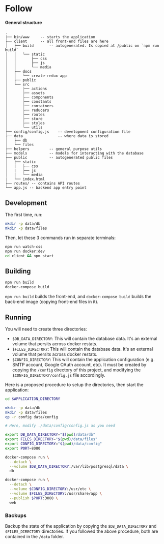 
# Follow

#### General structure
```
.
├── bin/www     -- starts the application
├── client      -- all front-end files are here
│   ├── build       -- autogenerated. Is copied at /public on `npm run build`
│   │   └── static
│   │       ├── css
│   │       ├── js
│   │       └── media
│   ├── docs
│   │   └── create-redux-app
│   ├── public
│   └── src
│       ├── actions
│       ├── assets
│       ├── components
│       ├── constants
│       ├── containers
│       ├── reducers
│       ├── routes
│       ├── store
│       ├── styles
│       └── utils
├── config/config.js    -- development configuration file
├── data                -- where data is stored
│   ├── db
│   └── files
├── helpers         -- general purpose utils
├── models          -- models for interacting with the database
├── public          -- autogenerated public files
│   ├── static
│   |   ├── css
│   |   ├── js
│   |   └── media
|   └── index.html
├── routes/ -- contains API routes
└── app.js -- backend app entry point
```

## Development

The first time, run:
```sh
mkdir -p data/db
mkdir -p data/files
```

Then, let these 3 commands run in separate terminals:

```sh
npm run watch-css
npm run docker:dev
cd client && npm start
```


## Building

```sh
npm run build
docker-compose build
```

`npm run build` builds the front-end, and `docker-compose build` builds the
back-end image (copying front-end files in it).


## Running

You will need to create three directories:
- `$DB_DATA_DIRECTORY`: This will contain the database data. It's an external
     volume that persits across docker restats.
- `$FILES_DIRECTORY`: This will contain the database data. It's an external
     volume that persits across docker restats.
- `$CONFIG_DIRECTORY`: This will contain the application configuration (e.g.
     SMTP account, Google OAuth account, etc). It must be created by copying the
     `/config` directory of this project, and modifying the
     `$CONFIG_DIRECTORY/config.js` file accordingly.

Here is a proposed procedure to setup the directories, then start the
application:

```sh
cd $APPLICATION_DIRECTORY

mkdir -p data/db
mkdir -p data/files
cp -r config data/config

# Here, modify ./data/config/config.js as you need

export DB_DATA_DIRECTORY="$(pwd)/data/db"
export FILES_DIRECTORY="$(pwd)/data/files"
export CONFIG_DIRECTORY="$(pwd)/data/config"
export PORT=8080

docker-compose run \
  --detach \
  --volume $DB_DATA_DIRECTORY:/var/lib/postgresql/data \
  db

docker-compose run \
  --detach \
  --volume $CONFIG_DIRECTORY:/usr/etc \
  --volume $FILES_DIRECTORY:/usr/share/app \
  --publish $PORT:3000 \
  web
```

### Backups

Backup the state of the application by copying the `$DB_DATA_DIRECTORY` and
`$FILES_DIRECTORY` directories. If you followed the above procedure, both are
contained in the `/data` folder.
